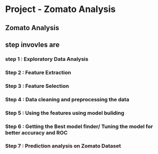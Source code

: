 # Project - Zomato Analysis
## Zomato Analysis 
## step invovles are
### step 1 : Exploratory Data Analysis
### Step 2 : Feature Extraction 
### Step 3 : Feature Selection 
### Step 4 : Data cleaning and preprocessing the data
### Step 5 : Using the features using model buliding
### Step 6 : Getting the Best model finder/ Tuning the model for better accuracy and ROC
### Step 7 : Prediction analysis on Zomato Dataset